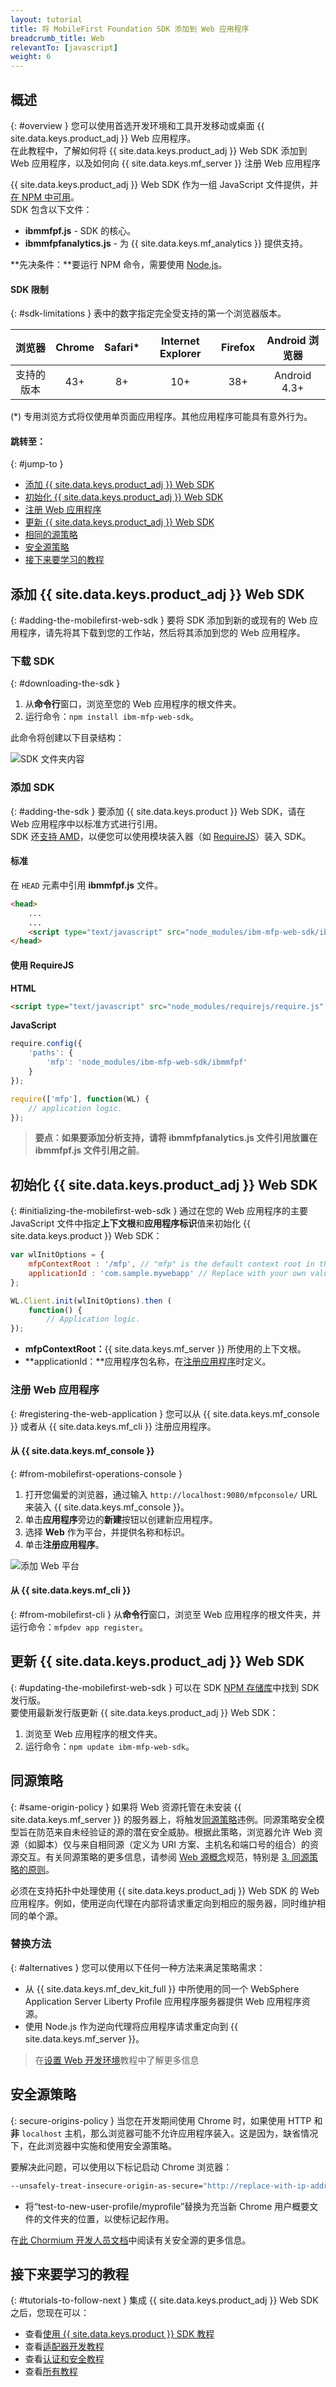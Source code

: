 ```yaml
---
layout: tutorial
title: 将 MobileFirst Foundation SDK 添加到 Web 应用程序
breadcrumb_title: Web
relevantTo: [javascript]
weight: 6
---
```

<!-- NLS_CHARSET=UTF-8 -->
## 概述
{: #overview }
您可以使用首选开发环境和工具开发移动或桌面 {{ site.data.keys.product_adj }} Web 应用程序。  
在此教程中，了解如何将 {{ site.data.keys.product_adj }} Web SDK 添加到 Web 应用程序，以及如何向 {{ site.data.keys.mf_server }} 注册 Web 应用程序

{{ site.data.keys.product_adj }} Web SDK 作为一组 JavaScript 文件提供，并[在 NPM 中可用](https://www.npmjs.com/package/ibm-mfp-web-sdk)。  
SDK 包含以下文件：

- **ibmmfpf.js** - SDK 的核心。
- **ibmmfpfanalytics.js** - 为 {{ site.data.keys.mf_analytics }} 提供支持。

**先决条件：**要运行 NPM 命令，需要使用 [Node.js](https://nodejs.org)。

#### SDK 限制
{: #sdk-limitations }
表中的数字指定完全受支持的第一个浏览器版本。

|      浏览器      | Chrome | Safari* | Internet Explorer | Firefox | Android 浏览器 |
|:-----------------:|:------:|:-------:|:-----------------:|:-------:|:---------------:|
| 支持的版本 |   43+  |    8+   |        10+        |   38+   |   Android 4.3+  |

(*) 专用浏览方式将仅使用单页面应用程序。其他应用程序可能具有意外行为。

#### 跳转至：
{: #jump-to }
- [添加 {{ site.data.keys.product_adj }} Web SDK](#adding-the-mobilefirst-web-sdk)
- [初始化 {{ site.data.keys.product_adj }} Web SDK](#initializing-the-mobilefirst-web-sdk)
- [注册 Web 应用程序](#registering-the-web-application)
- [更新 {{ site.data.keys.product_adj }} Web SDK](#updating-the-mobilefirst-web-sdk)
- [相同的源策略](#same-origin-policy)
- [安全源策略](#secure-origins-policy)
- [接下来要学习的教程](#tutorials-to-follow-next)

## 添加 {{ site.data.keys.product_adj }} Web SDK
{: #adding-the-mobilefirst-web-sdk }
要将 SDK 添加到新的或现有的 Web 应用程序，请先将其下载到您的工作站，然后将其添加到您的 Web 应用程序。

### 下载 SDK
{: #downloading-the-sdk }
1. 从**命令行**窗口，浏览至您的 Web 应用程序的根文件夹。
2. 运行命令：`npm install ibm-mfp-web-sdk`。

此命令将创建以下目录结构：

![SDK 文件夹内容](sdk-folder.png)

### 添加 SDK
{: #adding-the-sdk }
要添加 {{ site.data.keys.product }} Web SDK，请在 Web 应用程序中以标准方式进行引用。  
SDK 还[支持 AMD](https://en.wikipedia.org/wiki/Asynchronous_module_definition)，以便您可以使用模块装入器（如 [RequireJS](http://requirejs.org/)）装入 SDK。

#### 标准
在 `HEAD` 元素中引用 **ibmmfpf.js** 文件。  

```html
<head>
    ...
    ...
    <script type="text/javascript" src="node_modules/ibm-mfp-web-sdk/ibmmfpf.js"></script>
</head>
```

#### 使用 RequireJS

**HTML**  

```html
<script type="text/javascript" src="node_modules/requirejs/require.js" data-main="index"></script>
```

**JavaScript**

```javascript
require.config({
	'paths': {
		'mfp': 'node_modules/ibm-mfp-web-sdk/ibmmfpf'
	}
});

require(['mfp'], function(WL) {
    // application logic.
});
```

> <span class="glyphicon glyphicon-exclamation-sign" aria-hidden="true"></span> **要点：**如果要添加分析支持，请将 **ibmmfpfanalytics.js** 文件引用放置在 **ibmmfpf.js** 文件引用**之前**。
## 初始化 {{ site.data.keys.product_adj }} Web SDK
{: #initializing-the-mobilefirst-web-sdk }
通过在您的 Web 应用程序的主要 JavaScript 文件中指定**上下文根**和**应用程序标识**值来初始化 {{ site.data.keys.product }} Web SDK：

```javascript
var wlInitOptions = {
    mfpContextRoot : '/mfp', // "mfp" is the default context root in the {{ site.data.keys.product }}
    applicationId : 'com.sample.mywebapp' // Replace with your own value.
};

WL.Client.init(wlInitOptions).then (
    function() {
        // Application logic.
});
```

- **mfpContextRoot：**{{ site.data.keys.mf_server }} 所使用的上下文根。
- **applicationId：**应用程序包名称，在[注册应用程序](#registering-the-web-application)时定义。

### 注册 Web 应用程序 
{: #registering-the-web-application }
您可以从 {{ site.data.keys.mf_console }} 或者从 {{ site.data.keys.mf_cli }} 注册应用程序。

#### 从 {{ site.data.keys.mf_console }}
{: #from-mobilefirst-operations-console }
1. 打开您偏爱的浏览器，通过输入 `http://localhost:9080/mfpconsole/` URL 来装入 {{ site.data.keys.mf_console }}。
2. 单击**应用程序**旁边的**新建**按钮以创建新应用程序。
3. 选择 **Web** 作为平台，并提供名称和标识。
4. 单击**注册应用程序**。

![添加 Web 平台](add-web-platform.png)

#### 从 {{ site.data.keys.mf_cli }}
{: #from-mobilefirst-cli }
从**命令行**窗口，浏览至 Web 应用程序的根文件夹，并运行命令：`mfpdev app register`。

## 更新 {{ site.data.keys.product_adj }} Web SDK
{: #updating-the-mobilefirst-web-sdk }
可以在 SDK [NPM 存储库](https://www.npmjs.com/package/ibm-mfp-web-sdk)中找到 SDK 发行版。  
要使用最新发行版更新 {{ site.data.keys.product_adj }} Web SDK：

1. 浏览至 Web 应用程序的根文件夹。
2. 运行命令：`npm update ibm-mfp-web-sdk`。

## 同源策略
{: #same-origin-policy }
如果将 Web 资源托管在未安装 {{ site.data.keys.mf_server }} 的服务器上，将触发[同源策略](https://developer.mozilla.org/en-US/docs/Web/Security/Same-origin_policy)违例。同源策略安全模型旨在防范来自未经验证的源的潜在安全威胁。根据此策略，浏览器允许 Web 资源（如脚本）仅与来自相同源（定义为 URI 方案、主机名和端口号的组合）的资源交互。有关同源策略的更多信息，请参阅 [Web 源概念](https://tools.ietf.org/html/rfc6454)规范，特别是 [3. 同源策略的原则](https://tools.ietf.org/html/rfc6454#section-3)。

必须在支持拓扑中处理使用 {{ site.data.keys.product_adj }} Web SDK 的 Web 应用程序。例如，使用逆向代理在内部将请求重定向到相应的服务器，同时维护相同的单个源。

### 替换方法
{: #alternatives }
您可以使用以下任何一种方法来满足策略需求：

- 从 {{ site.data.keys.mf_dev_kit_full }} 中所使用的同一个 WebSphere Application Server Liberty Profile 应用程序服务器提供 Web 应用程序资源。
- 使用 Node.js 作为逆向代理将应用程序请求重定向到 {{ site.data.keys.mf_server }}。

> 在[设置 Web 开发环境](../../../installation-configuration/development/web)教程中了解更多信息

## 安全源策略
{: secure-origins-policy }
当您在开发期间使用 Chrome 时，如果使用 HTTP 和**非** `localhost` 主机，那么浏览器可能不允许应用程序装入。这是因为，缺省情况下，在此浏览器中实施和使用安全源策略。

要解决此问题，可以使用以下标记启动 Chrome 浏览器：

```bash
--unsafely-treat-insecure-origin-as-secure="http://replace-with-ip-address-or-host:port-number" --user-data-dir=/test-to-new-user-profile/myprofile
```

- 将“test-to-new-user-profile/myprofile”替换为充当新 Chrome 用户概要文件的文件夹的位置，以使标记起作用。

在[此 Chormium 开发人员文档](https://www.chromium.org/Home/chromium-security/prefer-secure-origins-for-powerful-new-features)中阅读有关安全源的更多信息。

## 接下来要学习的教程
{: #tutorials-to-follow-next }
集成 {{ site.data.keys.product_adj }} Web SDK 之后，您现在可以：

- 查看[使用 {{ site.data.keys.product }} SDK 教程](../)
- 查看[适配器开发教程](../../../adapters/)
- 查看[认证和安全教程](../../../authentication-and-security/)
- 查看[所有教程](../../../all-tutorials)
